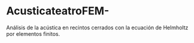 # AcusticateatroFEM-
Análisis de la acústica en recintos cerrados con la ecuación de Helmholtz por elementos finitos. 
